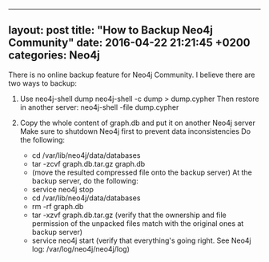 ---
layout: post
title:  "How to Backup Neo4j Community"
date:   2016-04-22 21:21:45 +0200
categories: Neo4j
-----------------

There is no online backup feature for Neo4j Community. I believe there are two ways to backup:
1. Use neo4j-shell dump
    neo4j-shell -c dump > dump.cypher
    Then restore in another server:
    neo4j-shell -file dump.cypher
    
2. Copy the whole content of graph.db and put it on another Neo4j server
    Make sure to shutdown Neo4j first to prevent data inconsistencies
    Do the following:
    - cd /var/lib/neo4j/data/databases
    - tar -zcvf graph.db.tar.gz graph.db
    - (move the resulted compressed file onto the backup server)
    At the backup server, do the following:
    - service neo4j stop
    - cd /var/lib/neo4j/data/databases
    - rm -rf graph.db
    - tar -xzvf graph.db.tar.gz
    (verify that the ownership and file permission of the unpacked files match with the original ones at backup server)
    - service neo4j start
    (verify that everything's going right. See Neo4j log: /var/log/neo4j/neo4j/log)
